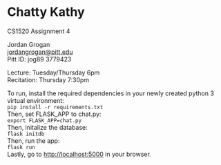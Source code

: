 # Chatty Kathy

CS1520 Assignment 4

Jordan Grogan  
[jordangrogan@pitt.edu](mailto:jordangrogan@pitt.edu)  
Pitt ID: jog89 3779423

Lecture: Tuesday/Thursday 6pm  
Recitation: Thursday 7:30pm

To run, install the required dependencies in your newly created python 3 virtual environment:  
`pip install -r requirements.txt`  
Then, set FLASK_APP to chat.py:  
`export FLASK_APP=chat.py`  
Then, initalize the database:  
`flask initdb`  
Then, run the app:  
`flask run`  
Lastly, go to [http://localhost:5000](http://localhost:5000) in your browser.
